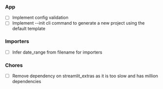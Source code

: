 
### App

- [ ] Implement config validation
- [ ] Implement --init cli command to generate a new project using the default template

### Importers

- [ ] Infer date_range from filename for importers

### Chores

- [ ] Remove dependency on streamlit_extras as it is too slow and has million dependencies